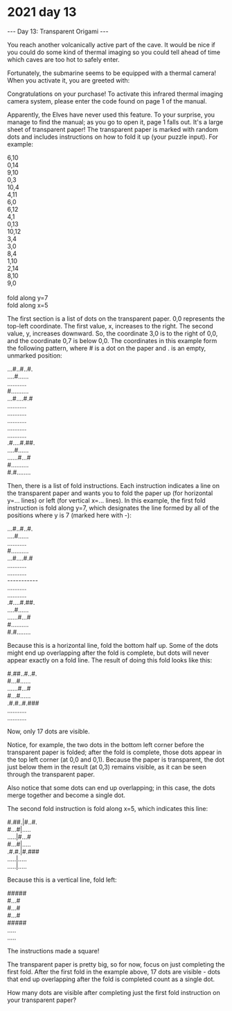 # 2021 day 13

--- Day 13: Transparent Origami ---

You reach another volcanically active part of the cave. It would be nice if you could do some kind of thermal imaging so you could tell ahead of time which caves are too hot to safely enter.



Fortunately, the submarine seems to be equipped with a thermal camera! When you activate it, you are greeted with:



Congratulations on your purchase! To activate this infrared thermal imaging\
camera system, please enter the code found on page 1 of the manual.



Apparently, the Elves have never used this feature. To your surprise, you manage to find the manual; as you go to open it, page 1 falls out. It's a large sheet of transparent paper! The transparent paper is marked with random dots and includes instructions on how to fold it up (your puzzle input). For example:



6,10\
0,14\
9,10\
0,3\
10,4\
4,11\
6,0\
6,12\
4,1\
0,13\
10,12\
3,4\
3,0\
8,4\
1,10\
2,14\
8,10\
9,0\
\
fold along y=7\
fold along x=5



The first section is a list of dots on the transparent paper. 0,0 represents the top-left coordinate.  The first value, x, increases to the right.  The second value, y, increases downward.  So, the coordinate 3,0 is to the right of 0,0, and the coordinate 0,7 is below 0,0. The coordinates in this example form the following pattern, where # is a dot on the paper and . is an empty, unmarked position:



...#..#..#.\
....#......\
...........\
#..........\
...#....#.#\
...........\
...........\
...........\
...........\
...........\
.#....#.##.\
....#......\
......#...#\
#..........\
#.#........



Then, there is a list of fold instructions. Each instruction indicates a line on the transparent paper and wants you to fold the paper up (for horizontal y=... lines) or left (for vertical x=... lines). In this example, the first fold instruction is fold along y=7, which designates the line formed by all of the positions where y is 7 (marked here with -):



...#..#..#.\
....#......\
...........\
#..........\
...#....#.#\
...........\
...........\
-----------\
...........\
...........\
.#....#.##.\
....#......\
......#...#\
#..........\
#.#........



Because this is a horizontal line, fold the bottom half up. Some of the dots might end up overlapping after the fold is complete, but dots will never appear exactly on a fold line. The result of doing this fold looks like this:



#.##..#..#.\
#...#......\
......#...#\
#...#......\
.#.#..#.###\
...........\
...........



Now, only 17 dots are visible.



Notice, for example, the two dots in the bottom left corner before the transparent paper is folded; after the fold is complete, those dots appear in the top left corner (at 0,0 and 0,1). Because the paper is transparent, the dot just below them in the result (at 0,3) remains visible, as it can be seen through the transparent paper.



Also notice that some dots can end up overlapping; in this case, the dots merge together and become a single dot.



The second fold instruction is fold along x=5, which indicates this line:



#.##.|#..#.\
#...#|.....\
.....|#...#\
#...#|.....\
.#.#.|#.###\
.....|.....\
.....|.....



Because this is a vertical line, fold left:



#####\
#...#\
#...#\
#...#\
#####\
.....\
.....



The instructions made a square!



The transparent paper is pretty big, so for now, focus on just completing the first fold. After the first fold in the example above, 17 dots are visible - dots that end up overlapping after the fold is completed count as a single dot.



How many dots are visible after completing just the first fold instruction on your transparent paper?




